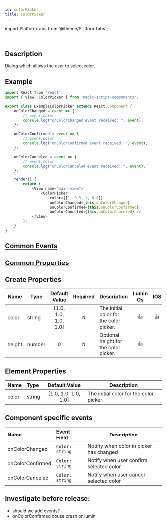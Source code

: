 ```yaml
---
id: colorPicker
title: ColorPicker
---
```


import PlatformTabs from '@theme/PlatformTabs';

<PlatformTabs component='colorpicker' />​


## Description

Dialog which allows the user to select color.

## Example

```javascript
import React from 'react';
import { View, ColorPicker } from 'magic-script-components';

export class ExampleColorPicker extends React.Component {
    onColorChanged = event => {
        // event.Color
        console.log("onColorChanged event received: ", event);
    };

    onColorConfirmed = event => {
        // event.Color
        console.log("onColorConfirmed event received: ", event);
    };

    onColorCanceled = event => {
        // event.Color
        console.log("onColorCanceled event received: ", event);
    };

    render() {
        return (
            <View name="main-view">
                <ColorPicker
                    color={[1, 0.5, 1, 0.8]}
                    onColorChanged={this.onColorChanged}
                    onColorConfirmed={this.onColorConfirmed}
                    onColorCanceled={this.onColorCanceled} />
            </View>
        );
    }
}
```

## [Common Events](../events/CommonEvents.md)

## [Common Properties](../types/Properties.md)

## Create Properties
| Name   | Type   |    Default Value     | Required | Description                             | Lumin Os |  IOS  | Android |
| ------ | ------ | :------------------: | :------: | --------------------------------------- | :------: | :---: | :-----: |
| color  | string | [1.0, 1.0, 1.0, 1.0] |    N     | The initial color for the color picker. |    👍    |  👍   |   👍    |
| height | number |          0           |    N     | Optional height for the color picker.   |    👍    |       |         |

## Element Properties

| Name  | Type   |    Default Value     | Description                             |
| :---- | :----- | :------------------: | --------------------------------------- |
| color | string | [1.0, 1.0, 1.0, 1.0] | The initial color for the color picker. |

## Component specific events
| Name             | Event Field     | Description                              |
| :--------------- | :-------------- | ---------------------------------------- |
| onColorChanged   | `Color: string` | Notifiy when color in picker has changed |
| onColorConfirmed | `Color: string` | Notify when user confirm selected color  |
| onColorCanceled  | `Color: string` | Notify when user cancel selected color   |

## Investigate before release:
- should we add events?
- onColorConfirmed couse crash on lumin